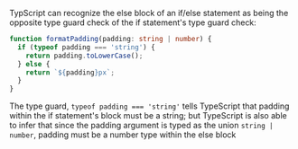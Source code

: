 TypScript can recognize the else block of an if/else statement as being the opposite type guard check of the if statement's type guard check:

``` typescript
function formatPadding(padding: string | number) {
  if (typeof padding === 'string') {
    return padding.toLowerCase();
  } else {
    return `${padding}px`;
  }
}
```

The type guard, ```typeof padding === 'string'``` tells TypeScript that padding within the if statement's block must be a string; but TypeScript is also able to infer that since the padding argument is typed as the union ```string | number```, padding must be a number type within the else block